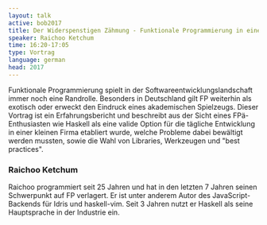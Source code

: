 ```yaml
---
layout: talk
active: bob2017
title: Der Widerspenstigen Zähmung - Funktionale Programmierung in einer kleinen Firma
speaker: Raichoo Ketchum
time: 16:20-17:05
type: Vortrag
language: german
head: 2017
---
```


Funktionale Programmierung spielt in der
Softwareentwicklungslandschaft immer noch eine Randrolle. Besonders in
Deutschland gilt FP weiterhin als exotisch oder erweckt den Eindruck
eines akademischen Spielzeugs.  Dieser Vortrag ist ein
Erfahrungsbericht und beschreibt aus der Sicht eines FPä-Enthusiasten
wie Haskell als eine valide Option für die tägliche Entwicklung in
einer kleinen Firma etabliert wurde, welche Probleme dabei bewältigt
werden mussten, sowie die Wahl von Libraries, Werkzeugen und "best
practices".

### Raichoo Ketchum

Raichoo programmiert seit 25 Jahren und hat in den letzten 7 Jahren
seinen Schwerpunkt auf FP verlagert. Er ist unter anderem Autor des
JavaScript-Backends für Idris und haskell-vim.  Seit 3 Jahren nutzt er
Haskell als seine Hauptsprache in der Industrie ein.
